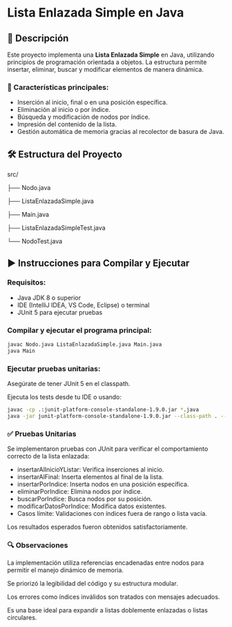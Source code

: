 # Lista Enlazada Simple en Java

## 🧠 Descripción
Este proyecto implementa una **Lista Enlazada Simple** en Java, utilizando principios de programación orientada a objetos. La estructura permite insertar, eliminar, buscar y modificar elementos de manera dinámica.

### 📌 Características principales:
- Inserción al inicio, final o en una posición específica.
- Eliminación al inicio o por índice.
- Búsqueda y modificación de nodos por índice.
- Impresión del contenido de la lista.
- Gestión automática de memoria gracias al recolector de basura de Java.

## 🛠️ Estructura del Proyecto

src/

├── Nodo.java

├── ListaEnlazadaSimple.java

├── Main.java

├── ListaEnlazadaSimpleTest.java

└── NodoTest.java


## ▶️ Instrucciones para Compilar y Ejecutar

### Requisitos:
- Java JDK 8 o superior
- IDE (IntelliJ IDEA, VS Code, Eclipse) o terminal
- JUnit 5 para ejecutar pruebas

### Compilar y ejecutar el programa principal:
```bash
javac Nodo.java ListaEnlazadaSimple.java Main.java
java Main
```

### Ejecutar pruebas unitarias:
Asegúrate de tener JUnit 5 en el classpath.

Ejecuta los tests desde tu IDE o usando:

```bash
javac -cp .:junit-platform-console-standalone-1.9.0.jar *.java
java -jar junit-platform-console-standalone-1.9.0.jar --class-path . --scan-classpath
```

### ✅ Pruebas Unitarias
Se implementaron pruebas con JUnit para verificar el comportamiento correcto de la lista enlazada:

- insertarAlInicioYListar: Verifica inserciones al inicio.
- insertarAlFinal: Inserta elementos al final de la lista.
- insertarPorIndice: Inserta nodos en una posición específica.
- eliminarPorIndice: Elimina nodos por índice.
- buscarPorIndice: Busca nodos por su posición.
- modificarDatosPorIndice: Modifica datos existentes.
- Casos límite: Validaciones con índices fuera de rango o lista vacía.

Los resultados esperados fueron obtenidos satisfactoriamente.

### 🔍 Observaciones
La implementación utiliza referencias encadenadas entre nodos para permitir el manejo dinámico de memoria.

Se priorizó la legibilidad del código y su estructura modular.

Los errores como índices inválidos son tratados con mensajes adecuados.

Es una base ideal para expandir a listas doblemente enlazadas o listas circulares.